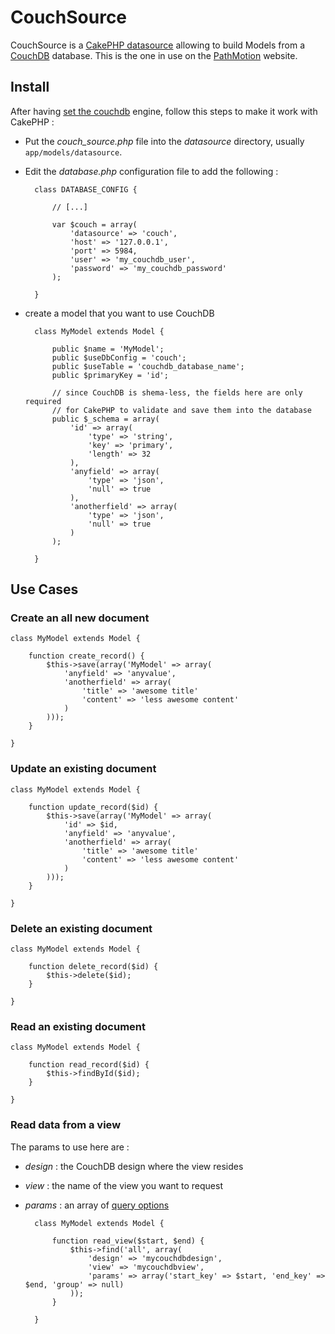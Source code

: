 CouchSource
===========

CouchSource is a [CakePHP datasource](http://book.cakephp.org/view/1075/DataSources) allowing to build Models from a [CouchDB](http://couchdb.apache.org/) database.
This is the one in use on the [PathMotion](http://www.pathmotion.com) website.

Install
-------

After having [set the couchdb](http://wiki.apache.org/couchdb/Installation) engine, follow this steps to make it work with CakePHP :

* Put the *couch_source.php* file into the *datasource* directory, usually <code>app/models/datasource</code>.
* Edit the *database.php* configuration file to add the following :

		class DATABASE_CONFIG {
		
			// [...]
		
			var $couch = array(
				'datasource' => 'couch',
				'host' => '127.0.0.1',
				'port' => 5984,
				'user' => 'my_couchdb_user',
				'password' => 'my_couchdb_password'
			);
	
		}
	
* create a model that you want to use CouchDB

		class MyModel extends Model {

			public $name = 'MyModel';
			public $useDbConfig = 'couch';
			public $useTable = 'couchdb_database_name';
			public $primaryKey = 'id';

			// since CouchDB is shema-less, the fields here are only required 
			// for CakePHP to validate and save them into the database
			public $_schema = array(
				'id' => array(
					'type' => 'string',
					'key' => 'primary',
					'length' => 32
				),
				'anyfield' => array(
					'type' => 'json',
					'null' => true
				),
				'anotherfield' => array(
					'type' => 'json',
					'null' => true
				)
			);
		
		}

Use Cases
---------

### **Create** an all new document
	
	class MyModel extends Model {
		
		function create_record() {
			$this->save(array('MyModel' => array(
				'anyfield' => 'anyvalue',
				'anotherfield' => array(
					'title' => 'awesome title'
					'content' => 'less awesome content'
				)
			)));
		}
		
	}


### **Update** an existing document

	class MyModel extends Model {
		
		function update_record($id) {
			$this->save(array('MyModel' => array(
				'id' => $id,
				'anyfield' => 'anyvalue',
				'anotherfield' => array(
					'title' => 'awesome title'
					'content' => 'less awesome content'
				)
			)));
		}
		
	}
	
### **Delete** an existing document

	class MyModel extends Model {

		function delete_record($id) {
			$this->delete($id);
		}

	}
	
### **Read** an existing document

	class MyModel extends Model {

		function read_record($id) {
			$this->findById($id);
		}

	}
	
### **Read** data from a view

The params to use here are :

* *design* : the CouchDB design where the view resides
* *view* : the name of the view you want to request
* *params* : an array of [query options](http://wiki.apache.org/couchdb/HTTP_view_API#Querying_Options)

		class MyModel extends Model {

			function read_view($start, $end) {
				$this->find('all', array(
					'design' => 'mycouchdbdesign',
					'view' => 'mycouchdbview',
					'params' => array('start_key' => $start, 'end_key' => $end, 'group' => null)
				));
			}

		}

